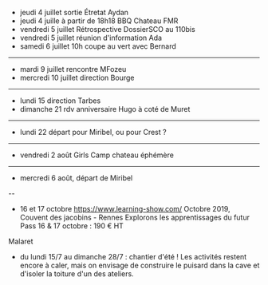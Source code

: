 - jeudi 4 juillet sortie Étretat Aydan
- jeudi 4 juille à partir de 18h18 BBQ Chateau FMR
- vendredi 5 juillet Rétrospective DossierSCO au 110bis
- vendredi 5 juillet réunion d'information Ada
- samedi 6 juillet 10h coupe au vert avec Bernard
---
- mardi 9 juillet rencontre MFozeu
- mercredi 10 juillet direction Bourge
---
- lundi 15 direction Tarbes
- dimanche 21 rdv anniversaire Hugo à coté de Muret
---
- lundi 22 départ pour Miribel, ou pour Crest ?
---
- vendredi 2 août Girls Camp chateau éphémère
---
- mercredi 6 août, départ de Miribel

--
- 16 et 17 octobre https://www.learning-show.com/ Octobre 2019, Couvent des jacobins - Rennes   Explorons les apprentissages du futur  Pass 16 & 17 octobre : 190 € HT



Malaret
- du lundi 15/7 au dimanche 28/7 : chantier d'été ! Les activités
restent encore à caler, mais on envisage de construire le puisard dans
la cave et d'isoler la toiture d'un des ateliers. 
